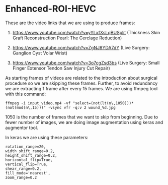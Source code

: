# Enhanced-ROI-HEVC
These are the video links that we are using to produce frames:

1. https://www.youtube.com/watch?v=yYLxfXsLqBUSplit (Thickness Skin Graft Reconstruction Pearl: The Cerclage Reduction)

2. https://www.youtube.com/watch?v=ZgNJ8YDA7dY (Live Surgery: Ganglion Cyst Volar Wrist)

3. https://www.youtube.com/watch?v=3o7cgZsd3bs (Live Surgery: Small Finger Extensor Tendon Saw Injury Cut Repair)

As starting frames of videos are related to the introduction about surgical procedure so we are skipping these frames. Further, to avoid redundancy we are extracting 1 frame after every 15 frames. We are using ffmpeg tool with this command:

    ffmpeg -i input_video.mp4 -vf "select=(not(lt(n\,1050)))*(not(mod(n\,15)))" -vsync vfr -q:v 2 wound_%d.jpg
1050 is the number of frames that we want to skip from beginning.
Due to fewer number of images, we are doing image augmentation using keras and augmentor tool.

In keras we are using these parameters:

    rotation_range=20,
    width_shift_range=0.2,
    height_shift_range=0.2,
    horizontal_flip=True,
    vertical_flip=True,
    shear_range=0.2,
    fill_mode='nearest',
    zoom_range=0.2
